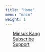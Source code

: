 ```yaml
---
title: "Home"
menu: "main"
weight: 1
---
```

<style>
  ul {
   list-style: none; 
  }
  main {
    border-style: outset;
  }
</style>
- [Minsuk Kang](https://mataroa.blog/images/3d2e27a1.jpeg)
- [Subscribe](https://kangmins.uk/subscribe)
- [Support](https://buy.stripe.com/7sIeWh0Crbe67hS4gh)